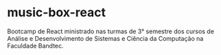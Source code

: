 # music-box-react
Bootcamp de React ministrado nas turmas de 3° semestre dos cursos de Análise e Desenvolvimento de Sistemas e Ciência da Computação na Faculdade Bandtec.

